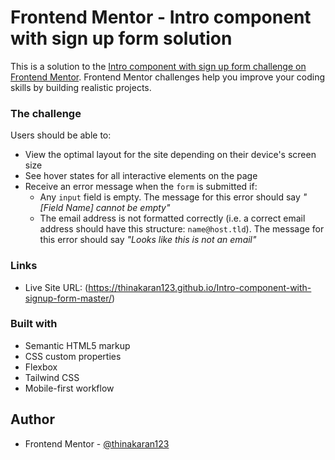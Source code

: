 # Frontend Mentor - Intro component with sign up form solution

This is a solution to the [Intro component with sign up form challenge on Frontend Mentor](https://www.frontendmentor.io/challenges/intro-component-with-signup-form-5cf91bd49edda32581d28fd1). Frontend Mentor challenges help you improve your coding skills by building realistic projects.

### The challenge

Users should be able to:

- View the optimal layout for the site depending on their device's screen size
- See hover states for all interactive elements on the page
- Receive an error message when the `form` is submitted if:
  - Any `input` field is empty. The message for this error should say _"[Field Name] cannot be empty"_
  - The email address is not formatted correctly (i.e. a correct email address should have this structure: `name@host.tld`). The message for this error should say _"Looks like this is not an email"_

### Links

- Live Site URL: (https://thinakaran123.github.io/Intro-component-with-signup-form-master/)

### Built with

- Semantic HTML5 markup
- CSS custom properties
- Flexbox
- Tailwind CSS
- Mobile-first workflow

## Author

- Frontend Mentor - [@thinakaran123](https://www.frontendmentor.io/profile/thinakaran123)
